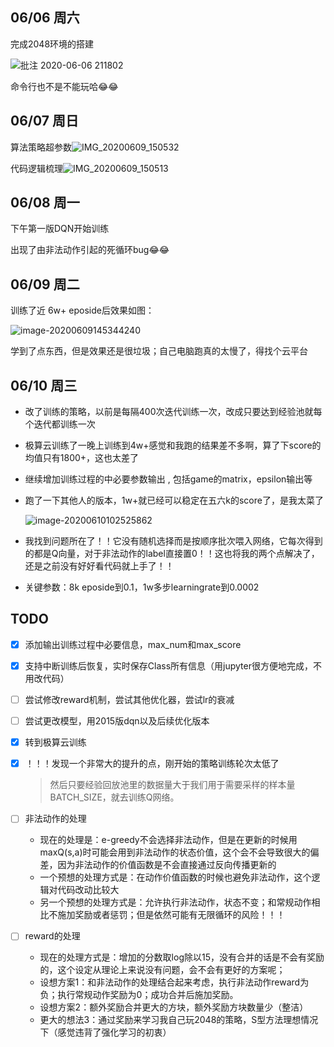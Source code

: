 ## 06/06 周六

完成2048环境的搭建

![批注 2020-06-06 211802](https://cdn.jsdelivr.net/gh/QYHcrossover/blog-imgbed/blogimg/20200610153939.png)

命令行也不是不能玩哈😂😂

## 06/07 周日

算法策略超参数![IMG_20200609_150532](https://cdn.jsdelivr.net/gh/QYHcrossover/blog-imgbed/blogimg/20200610153945.jpg)

代码逻辑梳理![IMG_20200609_150513](https://cdn.jsdelivr.net/gh/QYHcrossover/blog-imgbed/blogimg/20200610154000.jpg)

## 06/08 周一

下午第一版DQN开始训练

出现了由非法动作引起的死循环bug😂😂

## 06/09 周二

训练了近 6w+ eposide后效果如图：

![image-20200609145344240](https://cdn.jsdelivr.net/gh/QYHcrossover/blog-imgbed/blogimg/20200610154015.png)

学到了点东西，但是效果还是很垃圾；自己电脑跑真的太慢了，得找个云平台

## 06/10 周三

- 改了训练的策略，以前是每隔400次迭代训练一次，改成只要达到经验池就每个迭代都训练一次

- 极算云训练了一晚上训练到4w+感觉和我跑的结果差不多啊，算了下score的均值只有1800+，这也太差了

- 继续增加训练过程的中必要参数输出 , 包括game的matrix，epsilon输出等

- 跑了一下其他人的版本，1w+就已经可以稳定在五六k的score了，是我太菜了

  ![image-20200610102525862](https://cdn.jsdelivr.net/gh/QYHcrossover/blog-imgbed/blogimg/20200610105129.png)

- 我找到问题所在了！！它没有随机选择而是按顺序批次喂入网络，它每次得到的都是Q向量，对于非法动作的label直接置0！！这也将我的两个点解决了，还是之前没有好好看代码就上手了！！

- 关键参数：8k eposide到0.1，1w多步learningrate到0.0002

## TODO

- [x] 添加输出训练过程中必要信息，max_num和max_score

- [x] 支持中断训练后恢复，实时保存Class所有信息（用jupyter很方便地完成，不用改代码）

- [ ] 尝试修改reward机制，尝试其他优化器，尝试lr的衰减

- [ ] 尝试更改模型，用2015版dqn以及后续优化版本

- [x] 转到极算云训练

- [x] ！！！发现一个非常大的提升的点，刚开始的策略训练轮次太低了

  > 然后只要经验回放池里的数据量大于我们用于需要采样的样本量BATCH_SIZE，就去训练Q网络。

- [ ] 非法动作的处理

  - 现在的处理是：e-greedy不会选择非法动作，但是在更新的时候用maxQ(s,a)时可能会用到非法动作的状态价值，这个会不会导致很大的偏差，因为非法动作的价值函数是不会直接通过反向传播更新的
  - 一个预想的处理方式是：在动作价值函数的时候也避免非法动作，这个逻辑对代码改动比较大
  - 另一个预想的处理方式是：允许执行非法动作，状态不变；和常规动作相比不施加奖励或者惩罚；但是依然可能有无限循环的风险！！！

- [ ] reward的处理

  - 现在的处理方式是：增加的分数取log除以15，没有合并的话是不会有奖励的，这个设定从理论上来说没有问题，会不会有更好的方案呢；
  - 设想方案1：和非法动作的处理结合起来考虑，执行非法动作reward为负；执行常规动作奖励为0；成功合并后施加奖励。
  - 设想方案2：额外奖励合并更大的方块，额外奖励方块数量少（整洁）
  - 更大的想法3：通过奖励来学习我自己玩2048的策略，S型方法理想情况下（感觉违背了强化学习的初衷）
